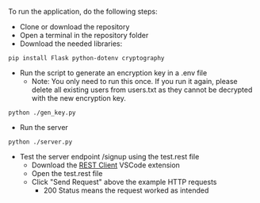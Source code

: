 To run the application, do the following steps:

- Clone or download the repository
- Open a terminal in the repository folder
- Download the needed libraries:
```
pip install Flask python-dotenv cryptography
```
- Run the script to generate an encryption key in a .env file
    - Note: You only need to run this once. If you run it again, please delete all existing users from users.txt as they cannot be decrypted with the new encryption key.
```
python ./gen_key.py
```
- Run the server
```
python ./server.py
```
- Test the server endpoint /signup using the test.rest file
    - Download the [REST Client](https://marketplace.visualstudio.com/items?itemName=humao.rest-client) VSCode extension
    - Open the test.rest file
    - Click "Send Request" above the example HTTP requests
        - 200 Status means the request worked as intended
